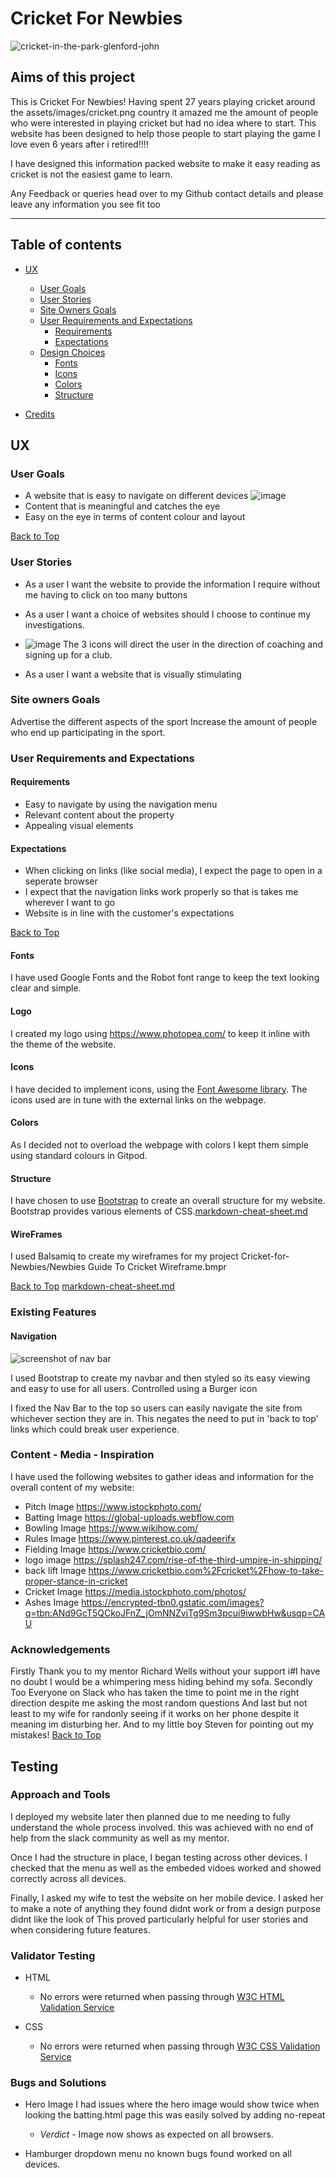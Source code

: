 # **Cricket For Newbies**

![cricket-in-the-park-glenford-john](https://user-images.githubusercontent.com/83220570/125708983-68948da6-261a-4d26-91b8-d510b274bbde.jpg)



## **Aims of this project**

This is Cricket For Newbies!
Having spent 27 years playing cricket around the assets/images/cricket.png country it amazed me the amount of people who were interested in playing cricket but had no idea where to start.
This website has been designed to help those people to start playing the game I love even 6 years after i retired!!!!

I have designed this information packed website to make it easy reading as cricket is not the easiest game to learn.

Any Feedback or queries head over to my Github contact details and please leave any information you see fit too

---
<a></a>
## Table of contents 

* [UX](#ux)
    * [User Goals](#user-goals)
    * [User Stories](#user-stories)
    * [Site Owners Goals](#site-owners-goals)
    * [User Requirements and Expectations](#user-requirements-and-expectations)
        * [Requirements](#requirements)
        * [Expectations](#expectations)
    * [Design Choices](#design-choices)
        * [Fonts](#fonts)
        * [Icons](#icons)
        * [Colors](#colors)
        * [Structure](#structure)

* [Credits](#credits)

<a name="ux"></a>
## **UX**
<a></a>
### **User Goals**

* A website that is easy to navigate on different devices 
![image](https://user-images.githubusercontent.com/83220570/126987789-7dd0c224-9a72-4052-986d-8b85859a7707.png)
* Content that is meaningful and catches the eye
* Easy on the eye in terms of content colour and layout

[Back to Top](#table-of-contents)

<a></a>
### **User Stories**

* As a user I want the website to provide the information I require without me having to click on too many buttons
* As a user I want a choice of websites should I choose to continue my investigations.
* ![image](https://user-images.githubusercontent.com/83220570/126988161-1e1fa60b-773d-4be4-ba8c-39b517b0bc0c.png) The 3 icons will direct the user in the direction of coaching and signing up for a club.

* As a user I want a website that is visually stimulating

<a></a>
### **Site owners Goals**
Advertise the different aspects of the sport
Increase the amount of people who end up participating in the sport.

<a></a>
### **User Requirements and Expectations**

<a></a>
#### Requirements
* Easy to navigate by using the navigation menu
* Relevant content about the property
* Appealing visual elements

<a></a>
#### Expectations
* When clicking on links (like social media), I expect the page to open in a seperate browser
* I expect that the navigation links work properly so that is takes me wherever I want to go
* Website is in line with the customer's expectations

[Back to Top](#table-of-contents)

<a></a>
#### Fonts
I have used Google Fonts and the Robot font range to keep the text looking clear and simple.

<a></a>
#### Logo
I created my logo using https://www.photopea.com/ to keep it inline with the theme of the website.

<a></a>
#### Icons
I have decided to implement icons, using the [Font Awesome library](https://fontawesome.com/ "Font Awesome"). The icons used are in tune with the external links on the webpage.

<a></a>
#### Colors
As I decided not to overload the webpage with colors I kept them simple using standard colours in Gitpod.

<a></a>
#### Structure
I have chosen to use [Bootstrap](https://getbootstrap.com/) to create an overall structure for my website. 
Bootstrap provides various elements of CSS.[markdown-cheat-sheet.md](https://github.com/lofty5276uk/Cricket-for-Newbies/files/6784916/markdown-cheat-sheet.md)

#### WireFrames 

I used Balsamiq to create my wireframes for my project
Cricket-for-Newbies/Newbies Guide To Cricket Wireframe.bmpr

[Back to Top](#table-of-contents)
[markdown-cheat-sheet.md](https://github.com/lofty5276uk/Cricket-for-Newbies/files/6784918/markdown-cheat-sheet.md)

### **Existing Features**

#### Navigation

![screenshot of nav bar](assets/readme/nav.png)

I used Bootstrap to create my navbar and then styled so its easy viewing and easy to use for all users. Controlled using a Burger icon

I fixed the Nav Bar to the top so users can easily navigate the site from whichever section they are in. This negates the need to put in 'back to top' links which could break user experience. 


### Content - Media - Inspiration

I have used the following websites to gather ideas and information for the overall content of my website: 

* Pitch Image https://www.istockphoto.com/
* Batting Image https://global-uploads.webflow.com
* Bowling Image https://www.wikihow.com/
* Rules Image https://www.pinterest.co.uk/qadeerifx
* Fielding Image https://www.cricketbio.com/
* logo image https://splash247.com/rise-of-the-third-umpire-in-shipping/
* back lift Image https://www.cricketbio.com%2Fcricket%2Fhow-to-take-proper-stance-in-cricket
* Cricket Image https://media.istockphoto.com/photos/
* Ashes Image https://encrypted-tbn0.gstatic.com/images?q=tbn:ANd9GcT5QCkoJFnZ_jOmNNZvjTg9Sm3pcui9iwwbHw&usqp=CAU

### Acknowledgements

Firstly Thank you to my mentor Richard Wells without your support i#I have no doubt I would be a whimpering mess hiding behind my sofa.
Secondly Too Everyone on Slack who has taken the time to point me in the right direction despite me asking the most random questions
And last but not least to my wife for randonly seeing if it works on her phone despite it meaning im disturbing her.  And to my little boy Steven for pointing out my mistakes!
[Back to Top](#table-of-contents)

## **Testing**

<a></a>

### **Approach and Tools**

I deployed my website later then planned due to me needing to fully understand the whole process involved. this was achieved with no end of help from the slack community as well as my mentor.

Once I had the structure in place, I began testing across other devices. I checked that the menu as well as the embeded vidoes worked and showed correctly across all devices. 

Finally, I asked my wife to test the website on her mobile device. I asked her to make a note of anything they found didnt work or from a design purpose didnt like the look of This proved particularly helpful for user stories and when considering future features.

<a></a>

### **Validator Testing**
* HTML
    * No errors were returned when passing through [W3C HTML Validation Service](https://validator.w3.org/)

* CSS
    * No errors were returned when passing through [W3C CSS Validation Service](https://jigsaw.w3.org/css-validator/)

<a></a>

### **Bugs and Solutions**

* Hero Image
    I had issues where the hero image would show twice when looking the batting.html page this was easily solved by adding no-repeat 
   
  * *Verdict* - Image now shows as expected on all browsers.

* Hamburger dropdown menu
    no known bugs found worked on all devices.


